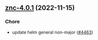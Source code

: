 

## [znc-4.0.1](https://github.com/truecharts/charts/compare/znc-4.0.0...znc-4.0.1) (2022-11-15)

### Chore

- update helm general non-major ([#4463](https://github.com/truecharts/charts/issues/4463))
  
  